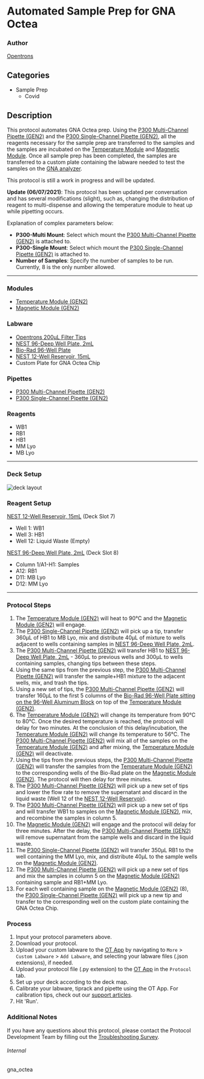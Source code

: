 # Automated Sample Prep for GNA Octea

### Author
[Opentrons](https://opentrons.com/)

## Categories
* Sample Prep
	* Covid

## Description
This protocol automates GNA Octea prep. Using the [P300 Multi-Channel Pipette (GEN2)](https://shop.opentrons.com/collections/ot-2-pipettes/products/8-channel-electronic-pipette) and the [P300 Single-Channel Pipette (GEN2)](https://shop.opentrons.com/collections/ot-2-pipettes/products/single-channel-electronic-pipette), all the reagents necessary for the sample prep are transferred to the samples and the samples are incubated on the [Temperature Module](https://shop.opentrons.com/collections/hardware-modules/products/tempdeck) and [Magnetic Module](https://shop.opentrons.com/collections/hardware-modules/products/magdeck). Once all sample prep has been completed, the samples are transferred to a custom plate containing the labware needed to test the samples on the [GNA analyzer](https://www.gna-bio.com/products/).

This protocol is still a work in progress and will be updated.

**Update (06/07/2021)**: This protocol has been updated per conversation and has several modifications (slight), such as, changing the distribution of reagent to multi-dispense and allowing the temperature module to heat up while pipetting occurs.

Explanation of complex parameters below:
* **P300-Multi Mount**: Select which mount the [P300 Multi-Channel Pipette (GEN2)](https://shop.opentrons.com/collections/ot-2-pipettes/products/8-channel-electronic-pipette) is attached to.
* **P300-Single Mount**: Select which mount the [P300 Single-Channel Pipette (GEN2)](https://shop.opentrons.com/collections/ot-2-pipettes/products/single-channel-electronic-pipette) is attached to.
* **Number of Samples**: Specify the number of samples to be run. Currently, 8 is the only number allowed.


---

### Modules
* [Temperature Module (GEN2)](https://shop.opentrons.com/collections/hardware-modules/products/tempdeck)
* [Magnetic Module (GEN2)](https://shop.opentrons.com/collections/hardware-modules/products/magdeck)

### Labware
* [Opentrons 200µL Filter Tips](https://shop.opentrons.com/collections/opentrons-tips/products/opentrons-200ul-filter-tips)
* [NEST 96-Deep Well Plate, 2mL](https://shop.opentrons.com/collections/verified-labware/products/nest-0-2-ml-96-well-deep-well-plate-v-bottom)
* [Bio-Rad 96-Well Plate](https://labware.opentrons.com/biorad_96_wellplate_200ul_pcr?category=wellPlate)
* [NEST 12-Well Reservoir, 15mL](https://shop.opentrons.com/collections/verified-labware/products/nest-12-well-reservoir-15-ml)
* Custom Plate for GNA Octea Chip

### Pipettes
* [P300 Multi-Channel Pipette (GEN2)](https://shop.opentrons.com/collections/ot-2-pipettes/products/8-channel-electronic-pipette)
* [P300 Single-Channel Pipette (GEN2)](https://shop.opentrons.com/collections/ot-2-pipettes/products/single-channel-electronic-pipette)

### Reagents
* WB1
* RB1
* HB1
* MM Lyo
* MB Lyo

---

### Deck Setup
![deck layout](https://opentrons-protocol-library-website.s3.amazonaws.com/custom-README-images/gna_octea/gna_deck_layout.png)

### Reagent Setup
[NEST 12-Well Reservoir, 15mL](https://shop.opentrons.com/collections/verified-labware/products/nest-12-well-reservoir-15-ml) (Deck Slot 7)
* Well 1: WB1
* Well 3: HB1
* Well 12: Liquid Waste (Empty)

[NEST 96-Deep Well Plate, 2mL](https://shop.opentrons.com/collections/verified-labware/products/nest-0-2-ml-96-well-deep-well-plate-v-bottom) (Deck Slot 8)
* Column 1/A1-H1: Samples
* A12: RB1
* D11: MB Lyo
* D12: MM Lyo

---

### Protocol Steps
1. The [Temperature Module (GEN2)](https://shop.opentrons.com/collections/hardware-modules/products/tempdeck) will heat to 90°C and the [Magnetic Module (GEN2)](https://shop.opentrons.com/collections/hardware-modules/products/magdeck) will engage.
2. The [P300 Single-Channel Pipette (GEN2)](https://shop.opentrons.com/collections/ot-2-pipettes/products/single-channel-electronic-pipette) will pick up a tip, transfer 360µL of HB1 to MB Lyo, mix and distribute 40µL of mixture to wells adjacent to wells containing samples in [NEST 96-Deep Well Plate, 2mL](https://shop.opentrons.com/collections/verified-labware/products/nest-0-2-ml-96-well-deep-well-plate-v-bottom).
3. The [P300 Multi-Channel Pipette (GEN2)](https://shop.opentrons.com/collections/ot-2-pipettes/products/8-channel-electronic-pipette) will transfer HB1 to [NEST 96-Deep Well Plate, 2mL](https://shop.opentrons.com/collections/verified-labware/products/nest-0-2-ml-96-well-deep-well-plate-v-bottom) - 360µL to previous wells and 300µL to wells containing samples, changing tips between these steps.
4. Using the same tips from the previous step, the [P300 Multi-Channel Pipette (GEN2)](https://shop.opentrons.com/collections/ot-2-pipettes/products/8-channel-electronic-pipette) will transfer the sample+HB1 mixture to the adjacent wells, mix, and trash the tips.
5. Using a new set of tips, the [P300 Multi-Channel Pipette (GEN2)](https://shop.opentrons.com/collections/ot-2-pipettes/products/8-channel-electronic-pipette) will transfer 160µL to the first 5 columns of the [Bio-Rad 96-Well Plate sitting on the 96-Well Aluminum Block](https://labware.opentrons.com/opentrons_96_aluminumblock_biorad_wellplate_200ul?category=aluminumBlock) on top of the [Temperature Module (GEN2)](https://shop.opentrons.com/collections/hardware-modules/products/tempdeck).
6. The [Temperature Module (GEN2)](https://shop.opentrons.com/collections/hardware-modules/products/tempdeck) will change its temperature from 90°C to 80°C. Once the desired temperature is reached, the protocol will delay for two minutes. At the conclusion of this delay/incubation, the [Temperature Module (GEN2)](https://shop.opentrons.com/collections/hardware-modules/products/tempdeck) will change its temperature to 56°C. The [P300 Multi-Channel Pipette (GEN2)](https://shop.opentrons.com/collections/ot-2-pipettes/products/8-channel-electronic-pipette) will mix all of the samples on the [Temperature Module (GEN2)](https://shop.opentrons.com/collections/hardware-modules/products/tempdeck) and after mixing, the [Temperature Module (GEN2)](https://shop.opentrons.com/collections/hardware-modules/products/tempdeck) will deactivate.
7. Using the tips from the previous steps, the [P300 Multi-Channel Pipette (GEN2)](https://shop.opentrons.com/collections/ot-2-pipettes/products/8-channel-electronic-pipette) will transfer the samples from the [Temperature Module (GEN2)](https://shop.opentrons.com/collections/hardware-modules/products/tempdeck) to the corresponding wells of the Bio-Rad plate on the [Magnetic Module (GEN2)](https://shop.opentrons.com/collections/hardware-modules/products/magdeck). The protocol will then delay for three minutes.
8. The [P300 Multi-Channel Pipette (GEN2)](https://shop.opentrons.com/collections/ot-2-pipettes/products/8-channel-electronic-pipette) will pick up a new set of tips and lower the flow rate to remove the supernatant and discard in the liquid waste (Well 12 of the [NEST 12-Well Reservoir](https://shop.opentrons.com/collections/verified-labware/products/nest-12-well-reservoir-15-ml)).
9. The [P300 Multi-Channel Pipette (GEN2)](https://shop.opentrons.com/collections/ot-2-pipettes/products/8-channel-electronic-pipette) will pick up a new set of tips and will transfer WB1 to samples on the [Magnetic Module (GEN2)](https://shop.opentrons.com/collections/hardware-modules/products/magdeck), mix, and recombine the samples in column 5.
10. The [Magnetic Module (GEN2)](https://shop.opentrons.com/collections/hardware-modules/products/magdeck) will engage and the protocol will delay for three minutes. After the delay, the [P300 Multi-Channel Pipette (GEN2)](https://shop.opentrons.com/collections/ot-2-pipettes/products/8-channel-electronic-pipette) will remove supernatant from the sample wells and discard in the liquid waste.
11. The [P300 Single-Channel Pipette (GEN2)](https://shop.opentrons.com/collections/ot-2-pipettes/products/single-channel-electronic-pipette) will transfer 350µL RB1 to the well containing the MM Lyo, mix, and distribute 40µL to the sample wells on the [Magnetic Module (GEN2)](https://shop.opentrons.com/collections/hardware-modules/products/magdeck).
12. The [P300 Multi-Channel Pipette (GEN2)](https://shop.opentrons.com/collections/ot-2-pipettes/products/8-channel-electronic-pipette) will pick up a new set of tips and mix the samples in column 5 on the [Magnetic Module (GEN2)](https://shop.opentrons.com/collections/hardware-modules/products/magdeck) containing sample and RB1+MM Lyo.
13. For each well containing sample on the [Magnetic Module (GEN2)](https://shop.opentrons.com/collections/hardware-modules/products/magdeck) (8), the [P300 Single-Channel Pipette (GEN2)](https://shop.opentrons.com/collections/ot-2-pipettes/products/single-channel-electronic-pipette) will pick up a new tip and transfer to the corresponding well on the custom plate containing the GNA Octea Chip.


### Process
1. Input your protocol parameters above.
2. Download your protocol.
3. Upload your custom labware to the [OT App](https://opentrons.com/ot-app) by navigating to `More` > `Custom Labware` > `Add Labware`, and selecting your labware files (.json extensions), if needed.
4. Upload your protocol file (.py extension) to the [OT App](https://opentrons.com/ot-app) in the `Protocol` tab.
5. Set up your deck according to the deck map.
6. Calibrate your labware, tiprack and pipette using the OT App. For calibration tips, check out our [support articles](https://support.opentrons.com/en/collections/1559720-guide-for-getting-started-with-the-ot-2).
7. Hit 'Run'.

### Additional Notes
If you have any questions about this protocol, please contact the Protocol Development Team by filling out the [Troubleshooting Survey](https://protocol-troubleshooting.paperform.co/).

###### Internal
gna_octea
